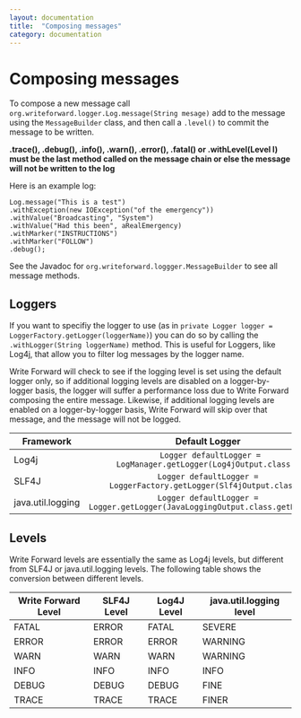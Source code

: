 ```yaml
---
layout: documentation
title:  "Composing messages"
category: documentation
---
```

# Composing messages

To compose a new message call `org.writeforward.logger.Log.message(String mesage)` add to the message using the `MessageBuilder` class, and then call a `.level()` to commit the message to be written.

**.trace(), .debug(), .info(), .warn(), .error(), .fatal() or .withLevel(Level l) must be the last method called on the message chain or else the message will not be written to the log**

Here is an example log:

    Log.message("This is a test")
    .withException(new IOException("of the emergency"))
    .withValue("Broadcasting", "System")
    .withValue("Had this been", aRealEmergency)
    .withMarker("INSTRUCTIONS")
    .withMarker("FOLLOW")
    .debug();

See the Javadoc for `org.writeforward.loggger.MessageBuilder` to see all message methods.

## Loggers

If you want to specifiy the logger to use (as in `private Logger logger = LoggerFactory.getLogger(loggerName)`) you can do so by calling the `.withLogger(String loggerName)` method.
This is useful for Loggers, like Log4j, that allow you to filter log messages by the logger name.

Write Forward will check to see if the logging level is set using the default logger only, so if additional logging levels are disabled on a logger-by-logger basis, the logger will suffer a performance loss due to Write Forward composing the entire message. Likewise, if additional logging levels are enabled on a logger-by-logger basis, Write Forward will skip over that message, and the message will not be logged.

|Framework | Default Logger| Classname |
|----------|:-------------:|----------:|
|Log4j     | ` Logger defaultLogger = LogManager.getLogger(Log4jOutput.class);`| org.writeforward.logger.writers.Log4jOutput
|SLF4J     | `Logger defaultLogger = LoggerFactory.getLogger(Slf4jOutput.class);`| org.writeforward.logger.writers.Slf4jOutput
|java.util.logging | `Logger defaultLogger = Logger.getLogger(JavaLoggingOutput.class.getName());` | org.writeforward.logger.writers.JavaLoggingOutput

## Levels

Write Forward levels are essentially the same as Log4j levels, but different from SLF4J or java.util.logging levels. The following table shows the conversion between different levels.

<table>
<thead>
<tr><th>Write Forward Level</th><th>SLF4J Level</th><th>Log4J Level</th><th>java.util.logging level</th></tr>
</thead>
<tbody>
<tr><td>FATAL</td><td>ERROR</td> <td>FATAL</td> <td>SEVERE</td></tr>
<tr><td>ERROR</td><td>ERROR</td> <td>ERROR</td> <td>WARNING</td></tr>
<tr><td>WARN</td><td>WARN</td> <td>WARN</td> <td>WARNING</td></tr>
<tr><td>INFO</td><td>INFO</td> <td>INFO</td> <td>INFO</td></tr>
<tr><td>DEBUG</td><td>DEBUG</td> <td>DEBUG</td> <td>FINE</td></tr>
<tr><td>TRACE</td><td>TRACE</td> <td>TRACE</td> <td>FINER</td></tr>
</tbody>
</table>
